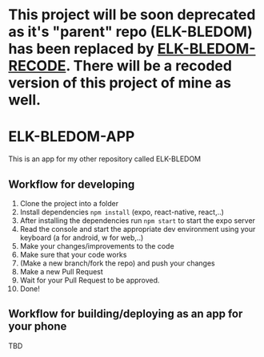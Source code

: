 # This project will be soon deprecated as it's "parent" repo (ELK-BLEDOM) has been replaced by [ELK-BLEDOM-RECODE](https://github.com/Amenofisch/ELK-BLEDOM-RECODE). There will be a recoded version of this project of mine as well.

# ELK-BLEDOM-APP
This is an app for my other repository called ELK-BLEDOM


## Workflow for developing
1. Clone the project into a folder
2. Install dependencies `npm install` (expo, react-native, react,..)
3. After installing the dependencies run `npm start` to start the expo server
4. Read the console and start the appropriate dev environment using your keyboard (a for android, w for web,..)
5. Make your changes/improvements to the code
6. Make sure that your code works
7. (Make a new branch/fork the repo) and push your changes
8. Make a new Pull Request
9. Wait for your Pull Request to be approved.
10. Done!

## Workflow for building/deploying as an app for your phone
TBD
